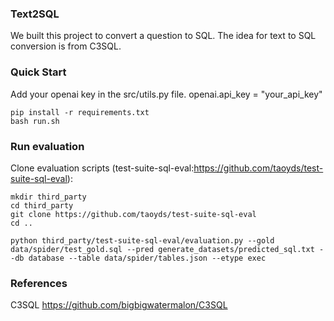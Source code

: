 ### Text2SQL
We built this project to convert a question to SQL. The idea for text to SQL conversion is from C3SQL.

### Quick Start
Add your openai key in the src/utils.py file.
openai.api_key = "your_api_key"
```
pip install -r requirements.txt
bash run.sh
```
### Run evaluation
Clone evaluation scripts (test-suite-sql-eval:https://github.com/taoyds/test-suite-sql-eval):

```
mkdir third_party
cd third_party
git clone https://github.com/taoyds/test-suite-sql-eval
cd ..

python third_party/test-suite-sql-eval/evaluation.py --gold data/spider/test_gold.sql --pred generate_datasets/predicted_sql.txt --db database --table data/spider/tables.json --etype exec 
```

### References

C3SQL
https://github.com/bigbigwatermalon/C3SQL